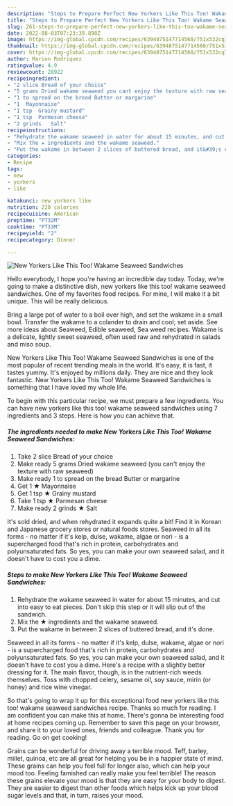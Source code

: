 ```yaml
---
description: "Steps to Prepare Perfect New Yorkers Like This Too! Wakame Seaweed Sandwiches"
title: "Steps to Prepare Perfect New Yorkers Like This Too! Wakame Seaweed Sandwiches"
slug: 261-steps-to-prepare-perfect-new-yorkers-like-this-too-wakame-seaweed-sandwiches
date: 2022-08-03T07:23:39.898Z
image: https://img-global.cpcdn.com/recipes/6394875147714560/751x532cq70/new-yorkers-like-this-too-wakame-seaweed-sandwiches-recipe-main-photo.jpg
thumbnail: https://img-global.cpcdn.com/recipes/6394875147714560/751x532cq70/new-yorkers-like-this-too-wakame-seaweed-sandwiches-recipe-main-photo.jpg
cover: https://img-global.cpcdn.com/recipes/6394875147714560/751x532cq70/new-yorkers-like-this-too-wakame-seaweed-sandwiches-recipe-main-photo.jpg
author: Marion Rodriquez
ratingvalue: 4.9
reviewcount: 28922
recipeingredient:
- "2 slice Bread of your choice"
- "5 grams Dried wakame seaweed you cant enjoy the texture with raw seaweed"
- "1 to spread on the bread Butter or margarine"
- "1  Mayonnaise"
- "1 tsp  Grainy mustard"
- "1 tsp  Parmesan cheese"
- "2 grinds   Salt"
recipeinstructions:
- "Rehydrate the wakame seaweed in water for about 15 minutes, and cut into easy to eat pieces. Don&#39;t skip this step or it will slip out of the sandwich."
- "Mix the ★ ingredients and the wakame seaweed."
- "Put the wakame in between 2 slices of buttered bread, and it&#39;s done."
categories:
- Recipe
tags:
- new
- yorkers
- like

katakunci: new yorkers like 
nutrition: 220 calories
recipecuisine: American
preptime: "PT32M"
cooktime: "PT33M"
recipeyield: "2"
recipecategory: Dinner

---
```



![New Yorkers Like This Too! Wakame Seaweed Sandwiches](https://img-global.cpcdn.com/recipes/6394875147714560/751x532cq70/new-yorkers-like-this-too-wakame-seaweed-sandwiches-recipe-main-photo.jpg)

Hello everybody, I hope you're having an incredible day today. Today, we're going to make a distinctive dish, new yorkers like this too! wakame seaweed sandwiches. One of my favorites food recipes. For mine, I will make it a bit unique. This will be really delicious.

Bring a large pot of water to a boil over high, and set the wakame in a small bowl. Transfer the wakame to a colander to drain and cool; set aside. See more ideas about Seaweed, Edible seaweed, Sea weed recipes. Wakame is a delicate, lightly sweet seaweed, often used raw and rehydrated in salads and miso soup.

New Yorkers Like This Too! Wakame Seaweed Sandwiches is one of the most popular of recent trending meals in the world. It's easy, it is fast, it tastes yummy. It's enjoyed by millions daily. They are nice and they look fantastic. New Yorkers Like This Too! Wakame Seaweed Sandwiches is something that I have loved my whole life.


To begin with this particular recipe, we must prepare a few ingredients. You can have new yorkers like this too! wakame seaweed sandwiches using 7 ingredients and 3 steps. Here is how you can achieve that.

<!--inarticleads1-->

##### The ingredients needed to make New Yorkers Like This Too! Wakame Seaweed Sandwiches:

1. Take 2 slice Bread of your choice
1. Make ready 5 grams Dried wakame seaweed (you can&#39;t enjoy the texture with raw seaweed)
1. Make ready 1 to spread on the bread Butter or margarine
1. Get 1 ★ Mayonnaise
1. Get 1 tsp ★ Grainy mustard
1. Take 1 tsp ★ Parmesan cheese
1. Make ready 2 grinds  ★ Salt


It&#39;s sold dried, and when rehydrated it expands quite a bit! Find it in Korean and Japanese grocery stores or natural foods stores. Seaweed in all its forms - no matter if it&#39;s kelp, dulse, wakame, algae or nori - is a supercharged food that&#39;s rich in protein, carbohydrates and polyunsaturated fats. So yes, you can make your own seaweed salad, and it doesn&#39;t have to cost you a dime. 

<!--inarticleads2-->

##### Steps to make New Yorkers Like This Too! Wakame Seaweed Sandwiches:

1. Rehydrate the wakame seaweed in water for about 15 minutes, and cut into easy to eat pieces. Don&#39;t skip this step or it will slip out of the sandwich.
1. Mix the ★ ingredients and the wakame seaweed.
1. Put the wakame in between 2 slices of buttered bread, and it&#39;s done.


Seaweed in all its forms - no matter if it&#39;s kelp, dulse, wakame, algae or nori - is a supercharged food that&#39;s rich in protein, carbohydrates and polyunsaturated fats. So yes, you can make your own seaweed salad, and it doesn&#39;t have to cost you a dime. Here&#39;s a recipe with a slightly better dressing for it. The main flavor, though, is in the nutrient-rich weeds themselves. Toss with chopped celery, sesame oil, soy sauce, mirin (or honey) and rice wine vinegar. 

So that's going to wrap it up for this exceptional food new yorkers like this too! wakame seaweed sandwiches recipe. Thanks so much for reading. I am confident you can make this at home. There's gonna be interesting food at home recipes coming up. Remember to save this page on your browser, and share it to your loved ones, friends and colleague. Thank you for reading. Go on get cooking!

Grains can be wonderful for driving away a terrible mood. Teff, barley, millet, quinoa, etc are all great for helping you be in a happier state of mind. These grains can help you feel full for longer also, which can help your mood too. Feeling famished can really make you feel terrible! The reason these grains elevate your mood is that they are easy for your body to digest. They are easier to digest than other foods which helps kick up your blood sugar levels and that, in turn, raises your mood.
